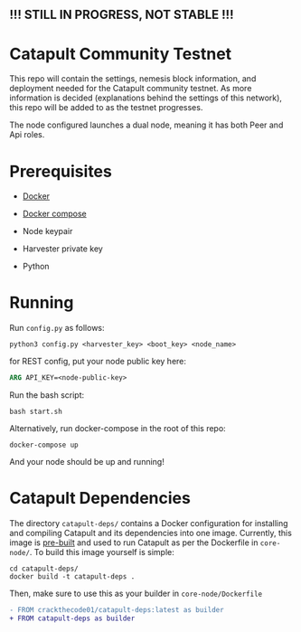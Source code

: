 ## !!! STILL IN PROGRESS, NOT STABLE !!! 

# Catapult Community Testnet
This repo will contain the settings, nemesis block information, and deployment needed for the Catapult community testnet. As more information is decided (explanations behind the settings of this network), this repo will be added to as the testnet progresses.

The node configured launches a dual node, meaning it has both Peer and Api roles.  

# Prerequisites 

* [Docker](https://docs.docker.com/v17.09/engine/installation/)

* [Docker compose](https://docs.docker.com/compose/install/)

* Node keypair

* Harvester private key

* Python

# Running

Run `config.py` as follows:

```shell
python3 config.py <harvester_key> <boot_key> <node_name>
```

for REST config, put your node public key here:

```Dockerfile
ARG API_KEY=<node-public-key>
```

Run the bash script: 

```shell
bash start.sh
```

Alternatively, run docker-compose in the root of this repo: 

```shell
docker-compose up
```

And your node should be up and running!

# Catapult Dependencies

The directory `catapult-deps/` contains a Docker configuration for installing and compiling Catapult and its dependencies into one image.  Currently, this image is [pre-built](https://hub.docker.com/repository/docker/crackthecode01/catapult-deps) and used to run Catapult as per the Dockerfile in `core-node/`.  To build this image yourself is simple: 

```
cd catapult-deps/
docker build -t catapult-deps .
```

Then, make sure to use this as your builder in `core-node/Dockerfile`

```diff
- FROM crackthecode01/catapult-deps:latest as builder
+ FROM catapult-deps as builder
```
